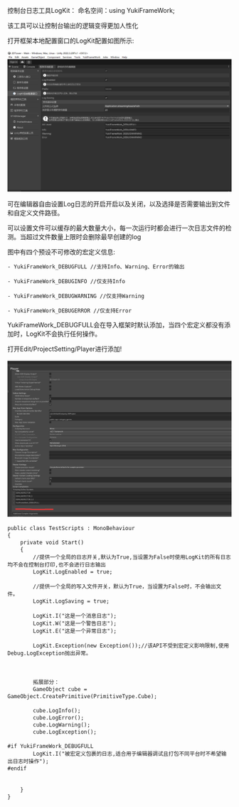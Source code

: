 控制台日志工具LogKit：
命名空间：using YukiFrameWork;

该工具可以让控制台输出的逻辑变得更加人性化

打开框架本地配置窗口的LogKit配置如图所示:

![输入图片说明](Texture/1.png)

可在编辑器自由设置Log日志的开启开启以及关闭，以及选择是否需要输出到文件和自定义文件路径。

可以设置文件可以缓存的最大数量大小，每一次运行时都会进行一次日志文件的检测。当超过文件数量上限时会删除最早创建的log

图中有四个预设不可修改的宏定义信息:

    - YukiFrameWork_DEBUGFULL //支持Info、Warning、Error的输出
    
    - YukiFrameWork_DEBUGINFO //仅支持Info

    - YukiFrameWork_DEBUGWARNING //仅支持Warning

    - YukiFrameWork_DEBUGERROR //仅支持Error

YukiFrameWork_DEBUGFULL会在导入框架时默认添加，当四个宏定义都没有添加时，LogKit不会执行任何操作。

打开Edit/ProjectSetting/Player进行添加!

![输入图片说明](Texture/2.png)

```
public class TestScripts : MonoBehaviour
{  
    private void Start()
    {
        //提供一个全局的日志开关,默认为True,当设置为False时使用LogKit的所有日志均不会在控制台打印,也不会进行日志输出
        LogKit.LogEnabled = true;

        //提供一个全局的写入文件开关，默认为True，当设置为False时，不会输出文件。
        LogKit.LogSaving = true;

        LogKit.I("这是一个消息日志");
        LogKit.W("这是一个警告日志");
        LogKit.E("这是一个异常日志");

        LogKit.Exception(new Exception());//该API不受到宏定义影响限制,使用Debug.LogException抛出异常。



        拓展部分：
        GameObject cube = GameObject.CreatePrimitive(PrimitiveType.Cube);

        cube.LogInfo();
        cube.LogError();
        cube.LogWarning();
        cube.LogException();      

#if YukiFrameWork_DEBUGFULL
        LogKit.I("被宏定义包裹的日志,适合用于编辑器调试且打包不同平台时不希望输出日志时操作");
#endif

        
    } 
}
```


	